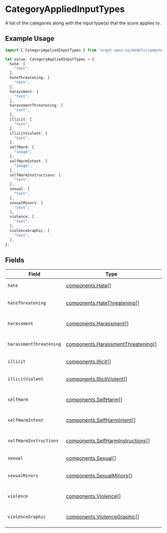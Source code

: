 # CategoryAppliedInputTypes

A list of the categories along with the input type(s) that the score applies to.

## Example Usage

```typescript
import { CategoryAppliedInputTypes } from "argot-open-ai/models/components";

let value: CategoryAppliedInputTypes = {
  hate: [
    "text",
  ],
  hateThreatening: [
    "text",
  ],
  harassment: [
    "text",
  ],
  harassmentThreatening: [
    "text",
  ],
  illicit: [
    "text",
  ],
  illicitViolent: [
    "text",
  ],
  selfHarm: [
    "image",
  ],
  selfHarmIntent: [
    "image",
  ],
  selfHarmInstructions: [
    "text",
  ],
  sexual: [
    "text",
  ],
  sexualMinors: [
    "text",
  ],
  violence: [
    "text",
  ],
  violenceGraphic: [
    "text",
  ],
};
```

## Fields

| Field                                                                                  | Type                                                                                   | Required                                                                               | Description                                                                            |
| -------------------------------------------------------------------------------------- | -------------------------------------------------------------------------------------- | -------------------------------------------------------------------------------------- | -------------------------------------------------------------------------------------- |
| `hate`                                                                                 | [components.Hate](../../models/components/hate.md)[]                                   | :heavy_check_mark:                                                                     | The applied input type(s) for the category 'hate'.                                     |
| `hateThreatening`                                                                      | [components.HateThreatening](../../models/components/hatethreatening.md)[]             | :heavy_check_mark:                                                                     | The applied input type(s) for the category 'hate/threatening'.                         |
| `harassment`                                                                           | [components.Harassment](../../models/components/harassment.md)[]                       | :heavy_check_mark:                                                                     | The applied input type(s) for the category 'harassment'.                               |
| `harassmentThreatening`                                                                | [components.HarassmentThreatening](../../models/components/harassmentthreatening.md)[] | :heavy_check_mark:                                                                     | The applied input type(s) for the category 'harassment/threatening'.                   |
| `illicit`                                                                              | [components.Illicit](../../models/components/illicit.md)[]                             | :heavy_check_mark:                                                                     | The applied input type(s) for the category 'illicit'.                                  |
| `illicitViolent`                                                                       | [components.IllicitViolent](../../models/components/illicitviolent.md)[]               | :heavy_check_mark:                                                                     | The applied input type(s) for the category 'illicit/violent'.                          |
| `selfHarm`                                                                             | [components.SelfHarm](../../models/components/selfharm.md)[]                           | :heavy_check_mark:                                                                     | The applied input type(s) for the category 'self-harm'.                                |
| `selfHarmIntent`                                                                       | [components.SelfHarmIntent](../../models/components/selfharmintent.md)[]               | :heavy_check_mark:                                                                     | The applied input type(s) for the category 'self-harm/intent'.                         |
| `selfHarmInstructions`                                                                 | [components.SelfHarmInstructions](../../models/components/selfharminstructions.md)[]   | :heavy_check_mark:                                                                     | The applied input type(s) for the category 'self-harm/instructions'.                   |
| `sexual`                                                                               | [components.Sexual](../../models/components/sexual.md)[]                               | :heavy_check_mark:                                                                     | The applied input type(s) for the category 'sexual'.                                   |
| `sexualMinors`                                                                         | [components.SexualMinors](../../models/components/sexualminors.md)[]                   | :heavy_check_mark:                                                                     | The applied input type(s) for the category 'sexual/minors'.                            |
| `violence`                                                                             | [components.Violence](../../models/components/violence.md)[]                           | :heavy_check_mark:                                                                     | The applied input type(s) for the category 'violence'.                                 |
| `violenceGraphic`                                                                      | [components.ViolenceGraphic](../../models/components/violencegraphic.md)[]             | :heavy_check_mark:                                                                     | The applied input type(s) for the category 'violence/graphic'.                         |